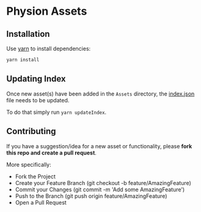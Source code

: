 # Physion Assets

## Installation

Use [yarn](https://www.npmjs.com/package/yarn) to install dependencies:

```bash
yarn install
```

## Updating Index

Once new asset(s) have been added in the `Assets` directory, the [index.json](./Assets/index.json) file needs to be updated.

To do that simply run `yarn updateIndex`.

## Contributing

If you have a suggestion/idea for a new asset or functionality, please **fork this repo and create a pull request**.

More specifically:

- Fork the Project
- Create your Feature Branch (git checkout -b feature/AmazingFeature)
- Commit your Changes (git commit -m 'Add some AmazingFeature')
- Push to the Branch (git push origin feature/AmazingFeature)
- Open a Pull Request
